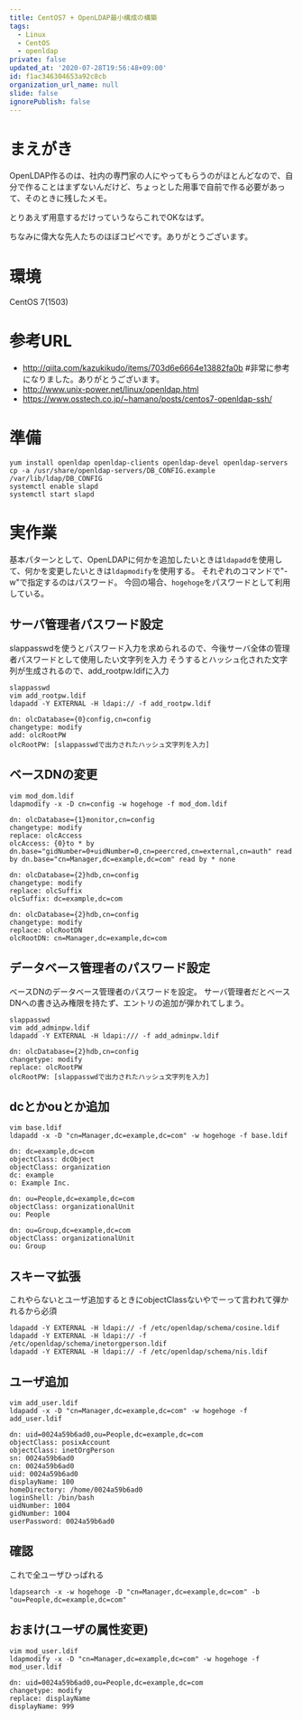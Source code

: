 ```yaml
---
title: CentOS7 + OpenLDAP最小構成の構築
tags:
  - Linux
  - CentOS
  - openldap
private: false
updated_at: '2020-07-28T19:56:48+09:00'
id: f1ac346304653a92c8cb
organization_url_name: null
slide: false
ignorePublish: false
---
```

# まえがき
OpenLDAP作るのは、社内の専門家の人にやってもらうのがほとんどなので、自分で作ることはまずないんだけど、ちょっとした用事で自前で作る必要があって、そのときに残したメモ。

とりあえず用意するだけっていうならこれでOKなはず。

ちなみに偉大な先人たちのほぼコピペです。ありがとうございます。


# 環境
CentOS 7(1503)

# 参考URL
* <http://qiita.com/kazukikudo/items/703d6e6664e13882fa0b> #非常に参考になりました。ありがとうございます。
* <http://www.unix-power.net/linux/openldap.html>
* <https://www.osstech.co.jp/~hamano/posts/centos7-openldap-ssh/>

# 準備
```
yum install openldap openldap-clients openldap-devel openldap-servers
cp -a /usr/share/openldap-servers/DB_CONFIG.example /var/lib/ldap/DB_CONFIG
systemctl enable slapd
systemctl start slapd
```

# 実作業
基本パターンとして、OpenLDAPに何かを追加したいときは`ldapadd`を使用して、何かを変更したいときは`ldapmodify`を使用する。
それぞれのコマンドで"-w"で指定するのはパスワード。
今回の場合、`hogehoge`をパスワードとして利用している。

## サーバ管理者パスワード設定
slappasswdを使うとパスワード入力を求められるので、今後サーバ全体の管理者パスワードとして使用したい文字列を入力
そうするとハッシュ化された文字列が生成されるので、add_rootpw.ldifに入力

```
slappasswd
vim add_rootpw.ldif
ldapadd -Y EXTERNAL -H ldapi:// -f add_rootpw.ldif 
```

```bash:add_rootpw.ldif
dn: olcDatabase={0}config,cn=config
changetype: modify
add: olcRootPW
olcRootPW: [slappasswdで出力されたハッシュ文字列を入力]
```

## ベースDNの変更
```
vim mod_dom.ldif
ldapmodify -x -D cn=config -w hogehoge -f mod_dom.ldif 
```

```bash:mod_dom.ldif
dn: olcDatabase={1}monitor,cn=config
changetype: modify
replace: olcAccess
olcAccess: {0}to * by dn.base="gidNumber=0+uidNumber=0,cn=peercred,cn=external,cn=auth" read by dn.base="cn=Manager,dc=example,dc=com" read by * none

dn: olcDatabase={2}hdb,cn=config
changetype: modify
replace: olcSuffix
olcSuffix: dc=example,dc=com

dn: olcDatabase={2}hdb,cn=config
changetype: modify
replace: olcRootDN
olcRootDN: cn=Manager,dc=example,dc=com
```

## データベース管理者のパスワード設定
ベースDNのデータベース管理者のパスワードを設定。
サーバ管理者だとベースDNへの書き込み権限を持たず、エントリの追加が弾かれてしまう。

```
slappasswd
vim add_adminpw.ldif
ldapadd -Y EXTERNAL -H ldapi:/// -f add_adminpw.ldif
```

```bash:add_adminpw.ldif
dn: olcDatabase={2}hdb,cn=config
changetype: modify
replace: olcRootPW
olcRootPW: [slappasswdで出力されたハッシュ文字列を入力]
```

## dcとかouとか追加
```
vim base.ldif
ldapadd -x -D "cn=Manager,dc=example,dc=com" -w hogehoge -f base.ldif 
```

```bash:base.ldif
dn: dc=example,dc=com
objectClass: dcObject
objectClass: organization
dc: example
o: Example Inc.

dn: ou=People,dc=example,dc=com
objectClass: organizationalUnit
ou: People

dn: ou=Group,dc=example,dc=com
objectClass: organizationalUnit
ou: Group
```

## スキーマ拡張
これやらないとユーザ追加するときにobjectClassないやでーって言われて弾かれるから必須

```
ldapadd -Y EXTERNAL -H ldapi:// -f /etc/openldap/schema/cosine.ldif
ldapadd -Y EXTERNAL -H ldapi:// -f /etc/openldap/schema/inetorgperson.ldif
ldapadd -Y EXTERNAL -H ldapi:// -f /etc/openldap/schema/nis.ldif 
```

## ユーザ追加

```
vim add_user.ldif 
ldapadd -x -D "cn=Manager,dc=example,dc=com" -w hogehoge -f add_user.ldif 
```

```bash:add_user.ldif
dn: uid=0024a59b6ad0,ou=People,dc=example,dc=com
objectClass: posixAccount
objectClass: inetOrgPerson
sn: 0024a59b6ad0
cn: 0024a59b6ad0
uid: 0024a59b6ad0
displayName: 100
homeDirectory: /home/0024a59b6ad0
loginShell: /bin/bash
uidNumber: 1004
gidNumber: 1004
userPassword: 0024a59b6ad0
```

## 確認
これで全ユーザひっぱれる

```
ldapsearch -x -w hogehoge -D "cn=Manager,dc=example,dc=com" -b "ou=People,dc=example,dc=com"
```

## おまけ(ユーザの属性変更)
```
vim mod_user.ldif
ldapmodify -x -D "cn=Manager,dc=example,dc=com" -w hogehoge -f mod_user.ldif
```

```bash:mod_user.ldif
dn: uid=0024a59b6ad0,ou=People,dc=example,dc=com
changetype: modify
replace: displayName
displayName: 999
```
